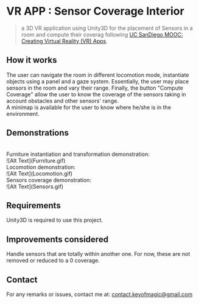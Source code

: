 # VR APP : Sensor Coverage Interior
> a 3D VR application using Unity3D for the placement of Sensors in a room and compute their coverag following [UC SanDiego MOOC: Creating Virtual Reality (VR) Apps](https://www.edx.org/course/creating-virtual-reality-vr-apps-2).

## How it works
The user can navigate the room in different locomotion mode, instantiate objects using a panel and a gaze system. Essentially, the user may place sensors in the room and vary their range. Finally, the button "Compute Coverage" allow the user to know the coverage of the sensors taking in account obstacles and other sensors' range. <br/>
A minimap is available for the user to know where he/she is in the environment.

## Demonstrations
<br/>
Furniture instantiation and transformation demonstration:
<br/>
![Alt Text](Furniture.gif)
<br/>
Locomotion demonstration:
<br/>
![Alt Text](Locomotion.gif)
<br/>
Sensors coverage demonstration:
<br/>
![Alt Text](Sensors.gif)
<br/>

## Requirements
Unity3D is required to use this project.

## Improvements considered
Handle sensors that are totally within another one. For now, these are not removed or reduced to a 0 coverage.

## Contact
For any remarks or issues, contact me at: <contact.keyofmagic@gmail.com>
